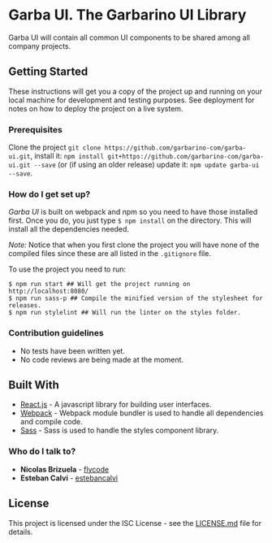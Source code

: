 # Garba UI. The Garbarino UI Library
Garba UI will contain all common UI components to be shared among all company projects.

## Getting Started ##
These instructions will get you a copy of the project up and running on your local machine for development and testing purposes. See deployment for notes on how to deploy the project on a live system.

### Prerequisites ###
Clone the project `git clone https://github.com/garbarino-com/garba-ui.git`,
install it: `npm install git+https://github.com/garbarino-com/garba-ui.git --save` (or (if using an older release) update it: `npm update garba-ui --save`.

### How do I get set up? ###
*Garba UI* is built on webpack and npm so you need to have those installed first. Once you do, you just type `$ npm install` on the directory. This will install all the dependencies needed.

*Note:* Notice that when you first clone the project you will have none of the compiled files since these are all listed in the `.gitignore` file.

To use the project you need to run:
```
$ npm run start ## Will get the project running on http://localhost:8080/
$ npm run sass-p ## Compile the minified version of the stylesheet for releases.
$ npm run stylelint ## Will run the linter on the styles folder.
```

### Contribution guidelines ###
* No tests have been written yet.
* No code reviews are being made at the moment.

## Built With
* [React.js](https://facebook.github.io/react/) - A javascript library for building user interfaces.
* [Webpack](https://webpack.github.io/) - Webpack module bundler is used to handle all dependencies and compile code.
* [Sass](http://sass-lang.com/) - Sass is used to handle the styles component library.

### Who do I talk to? ###
* **Nicolas Brizuela** - [flycode](https://github.com/flycode)
* **Esteban Calvi** - [estebancalvi](https://bitbucket.org/rigilk/)

## License ##

This project is licensed under the ISC License - see the [LICENSE.md](LICENSE.md) file for details.
